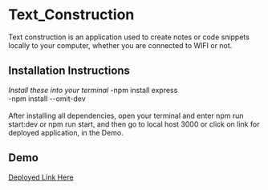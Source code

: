 # Text_Construction
Text construction is an application used to create notes or code snippets locally to your computer, whether you are connected to WIFI or not.

## Installation Instructions
*Install these into your terminal*
-npm install express<br>
-npm install --omit-dev<br>
<br>
After installing all dependencies, open your terminal and enter npm run start:dev or npm run start, and then go to local host 3000 or click on link for deployed application, in
the Demo.

## Demo
<a href="https://git.heroku.com/textconstruction.git">Deployed Link Here</a>